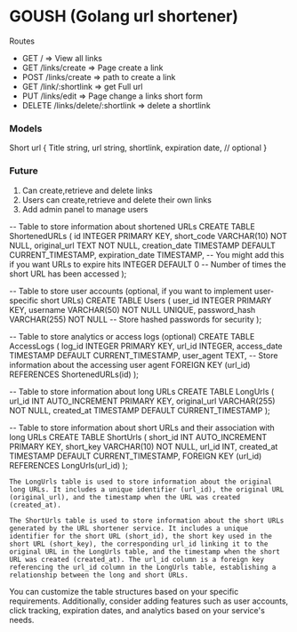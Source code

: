 # GOUSH (Golang url shortener)

Routes 

- GET /    => View all links
- GET /links/create    => Page create a link
- POST /links/create    => path to create a link
- GET /link/:shortlink => get Full url
- PUT /links/edit    => Page change a links short form 
- DELETE /links/delete/:shortlink    => delete a shortlink


### Models 

Short url {
    Title string,
    url string,
    shortlink,
    expiration date, // optional
}

### Future 
1. Can create,retrieve and delete links
2. Users can create,retrieve and delete their own links
3. Add admin panel to manage users





-- Table to store information about shortened URLs
CREATE TABLE ShortenedURLs (
    id INTEGER PRIMARY KEY,
    short_code VARCHAR(10) NOT NULL,
    original_url TEXT NOT NULL,
    creation_date TIMESTAMP DEFAULT CURRENT_TIMESTAMP,
    expiration_date TIMESTAMP,  -- You might add this if you want URLs to expire
    hits INTEGER DEFAULT 0  -- Number of times the short URL has been accessed
);

-- Table to store user accounts (optional, if you want to implement user-specific short URLs)
CREATE TABLE Users (
    user_id INTEGER PRIMARY KEY,
    username VARCHAR(50) NOT NULL UNIQUE,
    password_hash VARCHAR(255) NOT NULL  -- Store hashed passwords for security
);

-- Table to store analytics or access logs (optional)
CREATE TABLE AccessLogs (
    log_id INTEGER PRIMARY KEY,
    url_id INTEGER,
    access_date TIMESTAMP DEFAULT CURRENT_TIMESTAMP,
    user_agent TEXT,  -- Store information about the accessing user agent
    FOREIGN KEY (url_id) REFERENCES ShortenedURLs(id)
);






-- Table to store information about long URLs
CREATE TABLE LongUrls (
    url_id INT AUTO_INCREMENT PRIMARY KEY,
    original_url VARCHAR(255) NOT NULL,
    created_at TIMESTAMP DEFAULT CURRENT_TIMESTAMP
);

-- Table to store information about short URLs and their association with long URLs
CREATE TABLE ShortUrls (
    short_id INT AUTO_INCREMENT PRIMARY KEY,
    short_key VARCHAR(10) NOT NULL,
    url_id INT,
    created_at TIMESTAMP DEFAULT CURRENT_TIMESTAMP,
    FOREIGN KEY (url_id) REFERENCES LongUrls(url_id)
);




    The LongUrls table is used to store information about the original long URLs. It includes a unique identifier (url_id), the original URL (original_url), and the timestamp when the URL was created (created_at).

    The ShortUrls table is used to store information about the short URLs generated by the URL shortener service. It includes a unique identifier for the short URL (short_id), the short key used in the short URL (short_key), the corresponding url_id linking it to the original URL in the LongUrls table, and the timestamp when the short URL was created (created_at). The url_id column is a foreign key referencing the url_id column in the LongUrls table, establishing a relationship between the long and short URLs.

You can customize the table structures based on your specific requirements. Additionally, consider adding features such as user accounts, click tracking, expiration dates, and analytics based on your service's needs.
